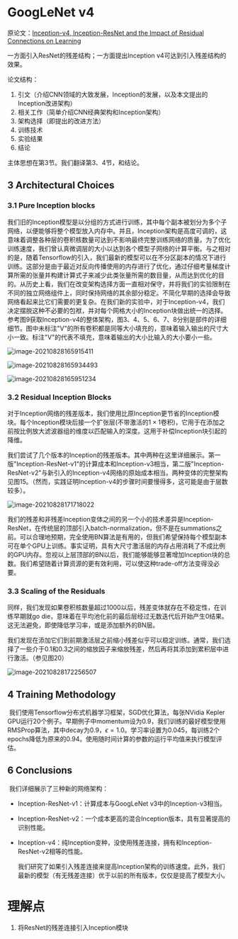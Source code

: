 # GoogLeNet v4

原论文：[Inception-v4, Inception-ResNet and the Impact of Residual Connections on Learning](https://arxiv.org/pdf/1602.07261.pdf)

一方面引入ResNet的残差结构；一方面提出Inception v4可达到引入残差结构的效果。

论文结构：

1. 引文（介绍CNN领域的大致发展，Inception的发展，以及本文提出的Inception改进架构）
2. 相关工作（简单介绍CNN经典架构和Inception架构）
3. 架构选择（即提出的改进方法）
4. 训练技术
5. 实验结果
6. 结论

主体思想在第3节。我们翻译第3、4节，和结论。



## 3 Architectural Choices

### 3.1 Pure Inception blocks

​		我们旧的Inception模型是以分组的方式进行训练，其中每个副本被划分为多个子网络，以便能够将整个模型放入内存中。并且，Inception架构是高度可调的，这意味着调整各种层的卷积核数量可达到不影响最终完整训练网络的质量。为了优化训练速度，我们曾认真微调层的大小以达到各个模型子网络的计算平衡。与之相对的是，随着Tensorflow的引入，我们最新的模型可以在不分区副本的情况下进行训练。这部分是由于最近对反向传播使用的内存进行了优化，通过仔细考量梯度计算所需的张量并构建计算式子来减少此类张量所需的数目量，从而达到优化的目的。从历史上看，我们在改变架构选择方面一直相对保守，并将我们的实验限制在不同的独立网络组件上，同时保持网络的其余部分稳定。不简化早期的选择会导致网络看起来比它们需要的更复杂。在我们新的实验中，对于Inception-v4，我们决定摆脱这种不必要的包袱，并对每个网格大小的Inception块做出统一的选择。参考图9获取Inception-v4的整体架构，图3、4、5、6、7、8分别是部件的详细细节。图中未标注"V"的所有卷积都是同等大小填充的，意味着输入输出的尺寸大小一致。标注"V"的代表不填充，意味着输出的大小比输入的大小要小一些。

![image-20210828165915411](images/image-20210828165915411.png)

![image-20210828165934493](images/image-20210828165934493.png)

![image-20210828165951234](images/image-20210828165951234.png)

### 3.2 Residual Inception Blocks 

​		对于Inception网络的残差版本，我们使用比原Inception更节省的Inception模块。每个Inception模块后接一个扩张层(不带激活的$1 \times 1$卷积)，它用于在添加之前按比例放大滤波器组的维度以匹配输入的深度。这用于补偿Inception块引起的降维。

​		我们尝试了几个版本的Inception的残差版本。其中两种在这里详细展示。第一版"Inception-ResNet-v1"的计算成本和Inception-v3相当，第二版"Inception-ResNet-v2"与新引入的Inception-v4网络的原始成本相当。两种变体的完整架构见图15。（然而，实践证明Inception-v4的步骤时间要慢得多，这可能是由于层数较多）。

![image-20210828171718022](images/image-20210828171718022.png)

​		我们的残差和非残差Inception变体之间的另一个小的技术差异是Inception-ResNet，在传统层的顶部引入batch-normalization，但不是在summations之前。可以合理地预期，完全使用BN算法是有用的，但我们希望保持每个模型副本可在单个GPU上训练。事实证明，具有大尺寸激活层的内存占用消耗了不成比例的GPU内存。忽视以上层顶部的BN以后，我们能够能够显著增加Inception块的总数。我们希望随着计算资源的更有效利用，可以使这种trade-off方法变得没必要。



### 3.3 Scaling of the Residuals

​		同样，我们发现如果卷积核数量超过1000以后，残差变体就存在不稳定性，在训练早期就go die，意味着在平均池化前的最后层经过无数迭代后开始产生0结果。这无法避免，即使降低学习率，或是添加额外的BN层。

​		我们发现在添加它们到前期激活层之前缩小残差似乎可以稳定训练。通常，我们选择了一些介于0.1和0.3之间的缩放因子来缩放残差，然后再将其添加到累积层中进行激活。（参见图20）

![image-20210828172256507](images/image-20210828172256507.png)

## 4 Training Methodology 

​		我们使用Tensorflow分布式机器学习框架，SGD优化算法，每张NVidia Kepler GPU运行20个例子。早期例子中momentum设为0.9，我们训练的最好模型使用RMSProp算法，其中decay为0.9，$\epsilon = 1.0$。学习率设置为0.045，每训练2个epochs降低为原来的0.94。使用随时间计算的参数的运行平均值来执行模型评估。



## 6 Conclusions

​		我们详细展示了三种新的网络架构：

* Inception-ResNet-v1：计算成本与GoogLeNet v3中的Inception-v3相当。

* Inception-ResNet-v2：一个成本更高的混合Inception版本，具有显著提高的识别性能。

* Inception-v4：纯Inception变种，没使用残差连接，拥有和Inception-ResNet-v2相等的性能。

  

  我们研究了如果引入残差连接来提高Inception架构的训练速度。此外，我们最新的模型（有无残差连接）优于以前的所有版本，仅仅是提高了模型大小。



# 理解点

1. 将ResNet的残差连接引入Inception模块




